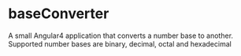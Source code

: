 # baseConverter
A small Angular4 application that converts a number base to another. Supported number bases are binary, decimal, octal and hexadecimal
